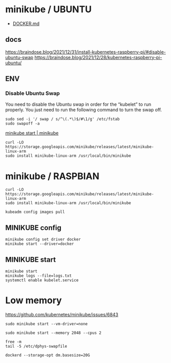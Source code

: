 
# minikube / UBUNTU

+ [DOCKER.md](DOCKER.md)

## docs

https://braindose.blog/2021/12/31/install-kubernetes-raspberry-pi/#disable-ubuntu-swap
https://braindose.blog/2021/12/28/kubernetes-raspberry-pi-ubuntu/

## ENV

### Disable Ubuntu Swap

You need to disable the Ubuntu swap in order for the “kubelet” to run properly. You just need to run the following command to turn the swap off.

    sudo sed -i '/ swap / s/^\(.*\)$/#\1/g' /etc/fstab
    sudo swapoff -a


[minikube start | minikube](https://minikube.sigs.k8s.io/docs/start/)


    curl -LO https://storage.googleapis.com/minikube/releases/latest/minikube-linux-arm
    sudo install minikube-linux-arm /usr/local/bin/minikube



# minikube / RASPBIAN
  
  
    curl -LO https://storage.googleapis.com/minikube/releases/latest/minikube-linux-arm
    sudo install minikube-linux-arm /usr/local/bin/minikube  

    kubeadm config images pull
  

## MINIKUBE config

    minikube config set driver docker
    minikube start --driver=docker



## MINIKUBE start

    minikube start
    minikube logs --file=logs.txt
    systemctl enable kubelet.service
 
# Low memory

https://github.com/kubernetes/minikube/issues/6843

    sudo minikube start --vm-driver=none

    sudo minikube start --memory 2048 --cpus 2

    free -m
    tail -5 /etc/dphys-swapfile

    dockerd --storage-opt dm.basesize=20G
    
    
